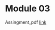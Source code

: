 # Module 03

Assingment_pdf [link](https://topsint.com/careercenter/assignment/softwarecareerdevelopmentprogram_assignment.pdf)